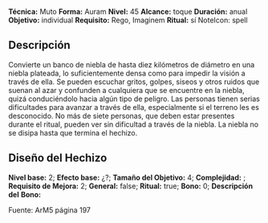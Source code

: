 
**Técnica:** Muto
**Forma:** Auram
**Nivel:** 45
**Alcance:** toque 
**Duración:** anual  
**Objetivo:** individual
**Requisito:** Rego, Imaginem
**Ritual:** sí
NoteIcon: spell




## Descripción 
<p>Convierte un banco de niebla de hasta diez kilómetros de diámetro en una niebla plateada, lo suficientemente densa como para impedir la visión a través de ella. Se pueden escuchar gritos, golpes, siseos y otros ruidos que suenan al azar y confunden a cualquiera que se encuentre en la niebla, quizá conduciéndolo hacia algún tipo de peligro. Las personas tienen serias dificultades para avanzar a través de ella, especialmente si el terreno les es desconocido. No más de siete personas, que deben estar presentes durante el ritual, pueden ver sin dificultad a través de la niebla. La niebla no se disipa hasta que termina el hechizo.</p>

## Diseño del Hechizo 

**Nivel base:** 2; **Efecto base:** ¿?;  **Tamaño del **Objetivo:**** 4; **Complejidad:** ; **Requisito de Mejora:** 2; **General:** false; **Ritual:** true; **Bono:** 0; **Descripción del** **Bono:** 

Fuente: ArM5 página 197